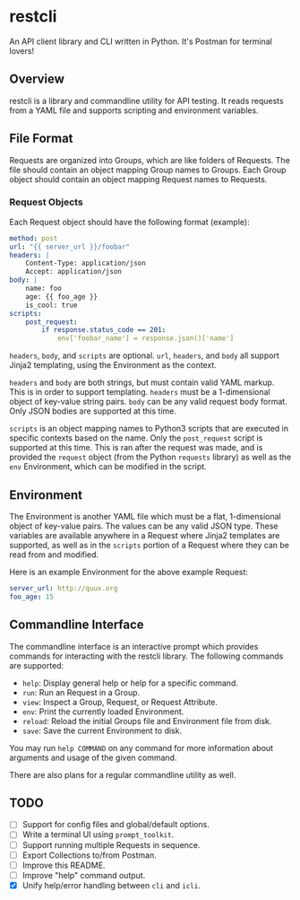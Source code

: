# restcli
An API client library and CLI written in Python.
It's Postman for terminal lovers!

## Overview

restcli is a library and commandline utility for API testing. It reads requests
from a YAML file and supports scripting and environment variables.

## File Format

Requests are organized into Groups, which are like folders of Requests. The file
should contain an object mapping Group names to Groups. Each Group object should
contain an object mapping Request names to Requests.

### Request Objects

Each Request object should have the following format (example):

```yaml
method: post
url: "{{ server_url }}/foobar"
headers: |
    Content-Type: application/json
    Accept: application/json
body: |
    name: foo
    age: {{ foo_age }}
    is_cool: true
scripts:
    post_request:
        if response.status_code == 201:
            env['foobar_name'] = response.json()['name']
```

`headers`, `body`, and `scripts` are optional. `url`, `headers`, and `body` all
support Jinja2 templating, using the Environment as the context.

`headers` and `body` are both strings, but must contain valid YAML markup.
This is in order to support templating. `headers` must be a 1-dimensional object
of key-value string pairs. `body` can be any valid request body format.
Only JSON bodies are supported at this time.

`scripts` is an object mapping names to Python3 scripts that are executed in
specific contexts based on the name. Only the `post_request` script is supported
at this time. This is ran after the request was made, and is provided the
`request` object (from the Python `requests` library) as well as the `env`
Environment, which can be modified in the script.

## Environment

The Environment is another YAML file which must be a flat, 1-dimensional object
of key-value pairs. The values can be any valid JSON type. These variables are
available anywhere in a Request where Jinja2 templates are supported, as well
as in the `scripts` portion of a Request where they can be read from and
modified.

Here is an example Environment for the above example Request:

```yaml
server_url: http://quux.org
foo_age: 15
```

## Commandline Interface

The commandline interface is an interactive prompt which provides commands for
interacting with the restcli library. The following commands are supported:

- `help`: Display general help or help for a specific command.
- `run`: Run an Request in a Group.
- `view`: Inspect a Group, Request, or Request Attribute.
- `env`: Print the currently loaded Environment.
- `reload`: Reload the initial Groups file and Environment file from disk.
- `save`: Save the current Environment to disk.

You may run `help COMMAND` on any command for more information about arguments
and usage of the given command.

There are also plans for a regular commandline utility as well.

## TODO

- [ ] Support for config files and global/default options.
- [ ] Write a terminal UI using `prompt_toolkit`.
- [ ] Support running multiple Requests in sequence.
- [ ] Export Collections to/from Postman.
- [ ] Improve this README.
- [ ] Improve "help" command output.
- [x] Unify help/error handling between `cli` and `icli`.
